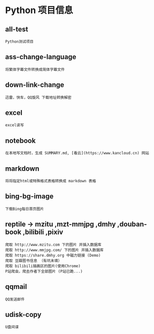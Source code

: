 # Python 项目信息

## all-test
    Python测试项目

## ass-change-language
    将繁体字幕文件转换成简体字幕文件
  
  

## down-link-change
    迅雷，快车，QQ旋风 下载地址转换解密

## excel
    excel读写

## notebook
    在本地写文档时，生成 SUMMARY.md, [看云](https://www.kancloud.cn) 网站

## markdown
    将将指定html或特殊格式表格转换成 markdown 表格

## bing-bg-image
    下载Bing每日首页图片

## reptile -> mzitu ,mzt-mmjpg ,dmhy ,douban-book ,bilibili ,pixiv
    爬取 http://www.mzitu.com 下的图片 并插入数据库
    爬取 http://www.mmjpg.com/ 下的图片 并插入数据库
    爬取 https://share.dmhy.org 中磁力链接 (Demo)
    爬取 豆瓣图书信息 （有坑未填）
    爬取 bilibili插画区的图片(使用Chrome)
    P站爬虫，爬去作者下全部图片 (P站已跪...)

## qqmail
    QQ发送邮件
    
## udisk-copy
    U盘间谍
    